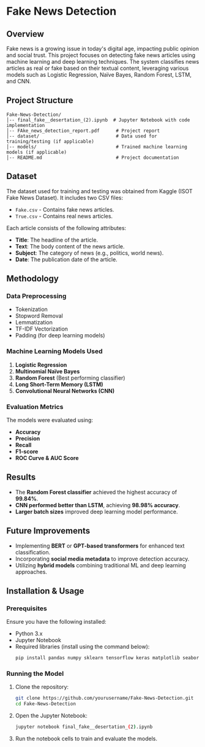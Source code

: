 # Fake News Detection

## Overview
Fake news is a growing issue in today's digital age, impacting public opinion and social trust. This project focuses on detecting fake news articles using machine learning and deep learning techniques. The system classifies news articles as real or fake based on their textual content, leveraging various models such as Logistic Regression, Naïve Bayes, Random Forest, LSTM, and CNN.

## Project Structure
```
Fake-News-Detection/
│-- final_fake__desertation_(2).ipynb  # Jupyter Notebook with code implementation
│-- FAke_news_detection_report.pdf      # Project report
│-- dataset/                            # Data used for training/testing (if applicable)
│-- models/                             # Trained machine learning models (if applicable)
│-- README.md                           # Project documentation
```

## Dataset
The dataset used for training and testing was obtained from Kaggle (ISOT Fake News Dataset). It includes two CSV files:
- `Fake.csv` - Contains fake news articles.
- `True.csv` - Contains real news articles.

Each article consists of the following attributes:
- **Title**: The headline of the article.
- **Text**: The body content of the news article.
- **Subject**: The category of news (e.g., politics, world news).
- **Date**: The publication date of the article.

## Methodology
### Data Preprocessing
- Tokenization
- Stopword Removal
- Lemmatization
- TF-IDF Vectorization
- Padding (for deep learning models)

### Machine Learning Models Used
1. **Logistic Regression**
2. **Multinomial Naïve Bayes**
3. **Random Forest** (Best performing classifier)
4. **Long Short-Term Memory (LSTM)**
5. **Convolutional Neural Networks (CNN)**

### Evaluation Metrics
The models were evaluated using:
- **Accuracy**
- **Precision**
- **Recall**
- **F1-score**
- **ROC Curve & AUC Score**

## Results
- The **Random Forest classifier** achieved the highest accuracy of **99.84%**.
- **CNN performed better than LSTM**, achieving **98.98% accuracy**.
- **Larger batch sizes** improved deep learning model performance.

## Future Improvements
- Implementing **BERT** or **GPT-based transformers** for enhanced text classification.
- Incorporating **social media metadata** to improve detection accuracy.
- Utilizing **hybrid models** combining traditional ML and deep learning approaches.

## Installation & Usage
### Prerequisites
Ensure you have the following installed:
- Python 3.x
- Jupyter Notebook
- Required libraries (install using the command below):
  ```sh
  pip install pandas numpy sklearn tensorflow keras matplotlib seaborn nltk
  ```

### Running the Model
1. Clone the repository:
   ```sh
   git clone https://github.com/yourusername/Fake-News-Detection.git
   cd Fake-News-Detection
   ```
2. Open the Jupyter Notebook:
   ```sh
   jupyter notebook final_fake__desertation_(2).ipynb
   ```
3. Run the notebook cells to train and evaluate the models.



